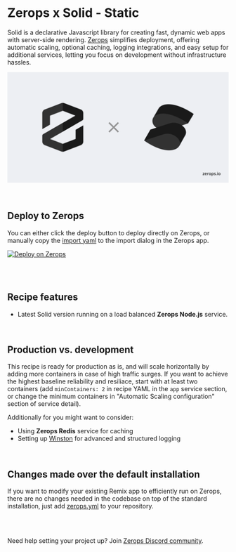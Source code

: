 # Zerops x Solid - Static

Solid is a declarative Javascript library for creating fast, dynamic web apps with server-side rendering. [Zerops](https://zerops.io) simplifies deployment, offering automatic scaling, optional caching, logging integrations, and easy setup for additional services, letting you focus on development without infrastructure hassles.

![solid](https://github.com/zeropsio/recipe-shared-assets/blob/main/covers/svg/cover-solid.svg)

<br/>

## Deploy to Zerops

You can either click the deploy button to deploy directly on Zerops, or manually copy the [import yaml](https://github.com/zeropsio/recipe-solid-static/blob/main/zerops-project-import.yml) to the import dialog in the Zerops app.

[![Deploy on Zerops](https://github.com/zeropsio/recipe-shared-assets/blob/main/deploy-button/green/deploy-button.svg)](https://app.zerops.io/recipe/solid-static)

<br/>
<br/>

## Recipe features
- Latest Solid version running on a load balanced **Zerops Node.js** service.

<br/>

## Production vs. development
This recipe is ready for production as is, and will scale horizontally by adding more containers in case of high traffic surges. If you want to achieve the highest baseline reliability and resiliace, start with at least two containers (add `minContainers: 2` in recipe YAML in the `app` service section, or change the minimum containers in "Automatic Scaling configuration" section of service detail).

Additionally for you might want to consider:
- Using **Zerops Redis** service for caching
- Setting up [Winston](https://github.com/winstonjs/winston) for advanced and structured logging

<br/>

## Changes made over the default installation
If you want to modify your existing Remix app to efficiently run on Zerops, there are no changes needed in the codebase on top of the standard installation, just add [zerops.yml](https://github.com/zeropsio/recipe-solid-nodejs/blob/main/zerops.yml) to your repository.

<br/>
<br/>

Need help setting your project up? Join [Zerops Discord community](https://discord.com/invite/WDvCZ54).

